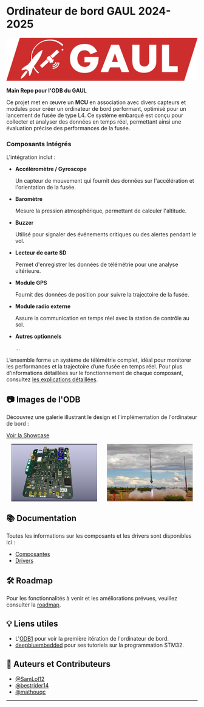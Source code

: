 # **Ordinateur de bord GAUL 2024-2025**

![GAUL Banner](Documentation/GAUL/logo-full.webp)

**Main Repo pour l'ODB du GAUL**

Ce projet met en œuvre un **MCU** en association avec divers capteurs et modules pour créer un ordinateur de bord performant, optimisé pour un lancement de fusée de type L4. Ce système embarqué est conçu pour collecter et analyser des données en temps réel, permettant ainsi une évaluation précise des performances de la fusée.

### **Composants Intégrés**
L'intégration inclut :

- **Accéléromètre / Gyroscope**
  
  Un capteur de mouvement qui fournit des données sur l'accélération et l'orientation de la fusée.
  
- **Baromètre**

  Mesure la pression atmosphérique, permettant de calculer l'altitude.

- **Buzzer**
  
  Utilisé pour signaler des événements critiques ou des alertes pendant le vol.

- **Lecteur de carte SD**
  
  Permet d'enregistrer les données de télémétrie pour une analyse ultérieure.

- **Module GPS**
  
  Fournit des données de position pour suivre la trajectoire de la fusée.

- **Module radio externe**
  
  Assure la communication en temps réel avec la station de contrôle au sol.

- **Autres optionnels**
  
  ...

L’ensemble forme un système de télémétrie complet, idéal pour monitorer les performances et la trajectoire d’une fusée en temps réel. Pour plus d'informations détaillées sur le fonctionnement de chaque composant, consultez [les explications détaillées](./Documentation/Explications.md).

## 📷 Images de l'ODB
Découvrez une galerie illustrant le design et l'implémentation de l'ordinateur de bord :

[Voir la Showcase](./Documentation/Showcase.md)

<div style="display: flex; justify-content: space-around;">
  <img src="./Documentation/Showcase/ODB1_PCB.png" alt="ODB1" width="45%">
  <img src="./Documentation/Showcase/Rocket_Launch.jpg" alt="Rocket Launch" width="45%">
</div>

## 📚 Documentation
Toutes les informations sur les composants et les drivers sont disponibles ici :

- [Composantes](./Documentation/Composantes.md)
- [Drivers](./Documentation/Drivers.md)

## 🛠 Roadmap
Pour les fonctionnalités à venir et les améliorations prévues, veuillez consulter la [roadmap](./Documentation/Roadmap.md).

## 💡 Liens utiles
- L'[ODB1](https://github.com/GAULAvionique2023-2024/ODB1_Firmware) pour voir la première itération de l'ordinateur de bord.
- [deepbluembedded](https://deepbluembedded.com/stm32-arm-programming-tutorials/) pour ses tutoriels sur la programmation STM32.

## 👥 Auteurs et Contributeurs
- [@SamLol12](https://github.com/SamLol12)
- [@bestrider14](https://github.com/bestrider14)
- [@mathouqc](https://github.com/mathouqc)

---
